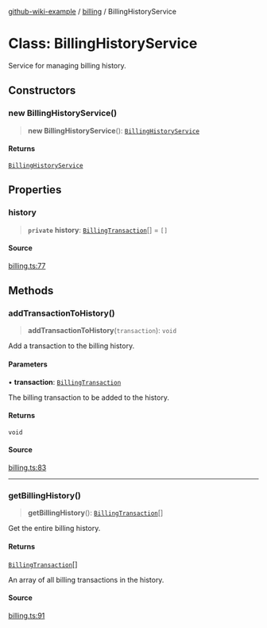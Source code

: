 [github-wiki-example](../wiki/Home) / [billing](../wiki/billing) / BillingHistoryService

# Class: BillingHistoryService

Service for managing billing history.

## Constructors

### new BillingHistoryService()

> **new BillingHistoryService**(): [`BillingHistoryService`](../wiki/billing.Class.BillingHistoryService)

#### Returns

[`BillingHistoryService`](../wiki/billing.Class.BillingHistoryService)

## Properties

### history

> **`private`** **history**: [`BillingTransaction`](../wiki/billing.Interface.BillingTransaction)[] = `[]`

#### Source

[billing.ts:77](https://github.com/tgreyuk/typedoc-plugin-markdown-examples/blob/4bb8c5d/examples/04-typedoc-github-wiki-theme/src/billing.ts#L77)

## Methods

### addTransactionToHistory()

> **addTransactionToHistory**(`transaction`): `void`

Add a transaction to the billing history.

#### Parameters

• **transaction**: [`BillingTransaction`](../wiki/billing.Interface.BillingTransaction)

The billing transaction to be added to the history.

#### Returns

`void`

#### Source

[billing.ts:83](https://github.com/tgreyuk/typedoc-plugin-markdown-examples/blob/4bb8c5d/examples/04-typedoc-github-wiki-theme/src/billing.ts#L83)

***

### getBillingHistory()

> **getBillingHistory**(): [`BillingTransaction`](../wiki/billing.Interface.BillingTransaction)[]

Get the entire billing history.

#### Returns

[`BillingTransaction`](../wiki/billing.Interface.BillingTransaction)[]

An array of all billing transactions in the history.

#### Source

[billing.ts:91](https://github.com/tgreyuk/typedoc-plugin-markdown-examples/blob/4bb8c5d/examples/04-typedoc-github-wiki-theme/src/billing.ts#L91)

